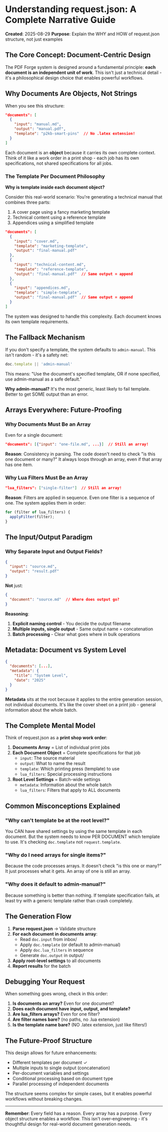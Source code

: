 # Understanding request.json: A Complete Narrative Guide

**Created**: 2025-08-29
**Purpose**: Explain the WHY and HOW of request.json structure, not just examples

## The Core Concept: Document-Centric Design

The PDF Forge system is designed around a fundamental principle: **each document is an independent unit of work**. This isn't just a technical detail - it's a philosophical design choice that enables powerful workflows.

## Why Documents Are Objects, Not Strings

When you see this structure:
```json
"documents": [
  {
    "input": "manual.md",
    "output": "manual.pdf",
    "template": "p2kb-smart-pins"  // No .latex extension!
  }
]
```

Each document is an **object** because it carries its own complete context. Think of it like a work order in a print shop - each job has its own specifications, not shared specifications for all jobs.

### The Template Per Document Philosophy

**Why is template inside each document object?**

Consider this real-world scenario: You're generating a technical manual that combines three parts:
1. A cover page using a fancy marketing template
2. Technical content using a reference template
3. Appendices using a simplified template

```json
"documents": [
  {
    "input": "cover.md",
    "template": "marketing-template",
    "output": "final-manual.pdf"
  },
  {
    "input": "technical-content.md",
    "template": "reference-template",
    "output": "final-manual.pdf"  // Same output = append
  },
  {
    "input": "appendices.md",
    "template": "simple-template",
    "output": "final-manual.pdf"  // Same output = append
  }
]
```

The system was designed to handle this complexity. Each document knows its own template requirements.

## The Fallback Mechanism

If you don't specify a template, the system defaults to `admin-manual`. This isn't random - it's a safety net:

```javascript
doc.template || 'admin-manual'
```

This means: "Use the document's specified template, OR if none specified, use admin-manual as a safe default."

**Why admin-manual?** It's the most generic, least likely to fail template. Better to get SOME output than an error.

## Arrays Everywhere: Future-Proofing

### Why Documents Must Be an Array

Even for a single document:
```json
"documents": [{"input": "one-file.md", ...}]  // Still an array!
```

**Reason**: Consistency in parsing. The code doesn't need to check "is this one document or many?" It always loops through an array, even if that array has one item.

### Why Lua Filters Must Be an Array

```json
"lua_filters": ["single-filter"]  // Still an array!
```

**Reason**: Filters are applied in sequence. Even one filter is a sequence of one. The system applies them in order:
```javascript
for (filter of lua_filters) {
  applyFilter(filter);
}
```

## The Input/Output Paradigm

### Why Separate Input and Output Fields?

```json
{
  "input": "source.md",
  "output": "result.pdf"
}
```

**Not** just:
```json
{
  "document": "source.md"  // Where does output go?
}
```

**Reasoning**:
1. **Explicit naming control** - You decide the output filename
2. **Multiple inputs, single output** - Same output name = concatenation
3. **Batch processing** - Clear what goes where in bulk operations

## Metadata: Document vs System Level

```json
{
  "documents": [...],
  "metadata": {
    "title": "System Level",
    "date": "2025"
  }
}
```

**Metadata** sits at the root because it applies to the entire generation session, not individual documents. It's like the cover sheet on a print job - general information about the whole batch.

## The Complete Mental Model

Think of request.json as a **print shop work order**:

1. **Documents Array** = List of individual print jobs
2. **Each Document Object** = Complete specifications for that job
   - `input`: The source material
   - `output`: What to name the result
   - `template`: Which printing press (template) to use
   - `lua_filters`: Special processing instructions
3. **Root Level Settings** = Batch-wide settings
   - `metadata`: Information about the whole batch
   - `lua_filters`: Filters that apply to ALL documents

## Common Misconceptions Explained

### "Why can't template be at the root level?"

You CAN have shared settings by using the same template in each document. But the system needs to know PER DOCUMENT which template to use. It's checking `doc.template` not `request.template`.

### "Why do I need arrays for single items?"

Because the code processes arrays. It doesn't check "is this one or many?" It just processes what it gets. An array of one is still an array.

### "Why does it default to admin-manual?"

Because something is better than nothing. If template specification fails, at least try with a generic template rather than crash completely.

## The Generation Flow

1. **Parse request.json** → Validate structure
2. **For each document in documents array**:
   - Read `doc.input` from inbox/
   - Apply `doc.template` (or default to admin-manual)
   - Apply `doc.lua_filters` in sequence
   - Generate `doc.output` in output/
3. **Apply root-level settings** to all documents
4. **Report results** for the batch

## Debugging Your Request

When something goes wrong, check in this order:

1. **Is documents an array?** Even for one document?
2. **Does each document have input, output, and template?**
3. **Are lua_filters arrays?** Even for one filter?
4. **Are filter names bare?** (no paths, no .lua extension)
5. **Is the template name bare?** (NO .latex extension, just like filters!)

## The Future-Proof Structure

This design allows for future enhancements:
- Different templates per document ✓
- Multiple inputs to single output (concatenation)
- Per-document variables and settings
- Conditional processing based on document type
- Parallel processing of independent documents

The structure seems complex for simple cases, but it enables powerful workflows without breaking changes.

---

**Remember**: Every field has a reason. Every array has a purpose. Every object structure enables a workflow. This isn't over-engineering - it's thoughtful design for real-world document generation needs.
